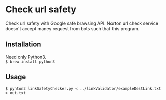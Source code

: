 # Check url safety
Check url safety with Google safe brawsing API.
Norton url check service doesn't accept  maney request from bots such that this program.

## Installation
Need only Python3.  
`$ brew install python3`  

## Usage
`$ pyhton3 linkSafetyChecker.py < ../linkValidator/exampleDestLink.txt > out.txt`
